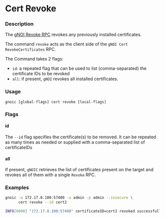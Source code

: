 # Cert Revoke
### Description

The [gNOI Revoke RPC](https://github.com/openconfig/gnoi/blob/master/cert/cert.proto#L160) revokes any previously installed certificates.

The command `revoke` acts as the client side of the `gNOI Cert RevokeCertificates` RPC.

The Command takes 2 flags:

- `id`: a repeated flag that can be used to list (comma-separated) the certificate IDs to be revoked
- `all`: if present, `gNOI` revokes all installed certificates.

### Usage

`gnoic [global-flags] cert revoke [local-flags]`

### Flags

#### id

The `--id` flag specifies the certificate(s) to be removed. It can be repeated as many times as needed or supplied with a comma-separated list of certificateIDs

#### all

If present, `gNOIC` retrieves the list of certificates present on the target and revokes all of them with a single `Revoke` RPC.

### Examples

```bash
gnoic -a 172.17.0.100:57400 -u admin -p admin --insecure \
      cert revoke --id cert2
```

```bash
INFO[0000] "172.17.0.100:57400" certificateID=cert2 revoked successfully 
```
